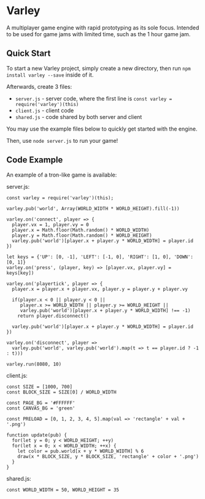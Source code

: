 
# Varley
A multiplayer game engine with rapid prototyping as its sole focus.
Intended to be used for game jams with limited time, such as the 1 hour game jam.

## Quick Start

To start a new Varley project, simply create a new directory, then run `npm install varley --save` inside of it.

Afterwards, create 3 files:
* `server.js` - server code, where the first line is `const varley = require('varley')(this)`
* `client.js` - client code
* `shared.js` - code shared by both server and client

You may use the example files below to quickly get started with the engine.

Then, use `node server.js` to run your game!

## Code Example
An example of a tron-like game is available:

server.js:
```
const varley = require('varley')(this);

varley.pub('world', Array(WORLD_WIDTH * WORLD_HEIGHT).fill(-1))

varley.on('connect', player => {
  player.vx = 1, player.vy = 0
  player.x = Math.floor(Math.random() * WORLD_WIDTH)
  player.y = Math.floor(Math.random() * WORLD_HEIGHT)
  varley.pub('world')[player.x + player.y * WORLD_WIDTH] = player.id
})

let keys = {'UP': [0, -1], 'LEFT': [-1, 0], 'RIGHT': [1, 0], 'DOWN': [0, 1]}
varley.on('press', (player, key) => [player.vx, player.vy] = keys[key])

varley.on('playertick', player => {
  player.x = player.x + player.vx, player.y = player.y + player.vy

  if(player.x < 0 || player.y < 0 ||
     player.x >= WORLD_WIDTH || player.y >= WORLD_HEIGHT ||
     varley.pub('world')[player.x + player.y * WORLD_WIDTH] !== -1)
    return player.disconnect()

  varley.pub('world')[player.x + player.y * WORLD_WIDTH] = player.id
})

varley.on('disconnect', player =>
  varley.pub('world', varley.pub('world').map(t => t == player.id ? -1 : t)))

varley.run(8080, 10)
```

client.js:
```
const SIZE = [1000, 700]
const BLOCK_SIZE = SIZE[0] / WORLD_WIDTH

const PAGE_BG = '#FFFFFF'
const CANVAS_BG = 'green'

const PRELOAD = [0, 1, 2, 3, 4, 5].map(val => 'rectangle' + val + '.png')

function update(pub) {
  for(let y = 0; y < WORLD_HEIGHT; ++y)
  for(let x = 0; x < WORLD_WIDTH; ++x) {
    let color = pub.world[x + y * WORLD_WIDTH] % 6
    draw(x * BLOCK_SIZE, y * BLOCK_SIZE, 'rectangle' + color + '.png')
  }
}
```

shared.js:
```
const WORLD_WIDTH = 50, WORLD_HEIGHT = 35
```
